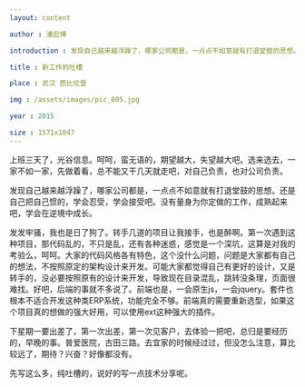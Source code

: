 ```yaml
---
layout: content

author : 潘宏博

introduction : 发现自己越来越浮躁了，哪家公司都是，一点点不如意就有打退堂鼓的思想。

title : 新工作的吐槽

place : 武汉 芭比伦堡

img : /assets/images/pic_005.jpg

year : 2015

size : 1571x1047
---
```


上班三天了，光谷信息。呵呵，蛮无语的，期望越大，失望越大吧。选来选去，一家不如一家，先做着看，总不能又干几天就走吧，对自己负责，也对公司负责。      
   
发现自己越来越浮躁了，哪家公司都是，一点点不如意就有打退堂鼓的思想。还是自己把自己惯的，学会忍受，学会接受吧。没有量身为你定做的工作，成熟起来吧，学会在逆境中成长。         

发发牢骚，我也是日了狗了。转手几道的项目让我接手，也是醉啊。第一次遇到这种项目，那代码乱的，不只是乱，还有各种迷惑，感觉是一个深坑，这算是对我的考验么，呵呵。大家的代码风格各有特色，这个没什么问题，问题是大家都有自己的想法，不按照原定的架构设计来开发。可能大家都觉得自己有更好的设计，又是转手的，没必要按照原有的设计来开发，导致现在目录混乱，跳转没条理，页面很难找。好吧，后端的事就不多说了。前端也是，一会原生js，一会jquery。套件也根本不适合开发这种类ERP系统，功能完全不够。前端真的需要重新选型，如果这个项目真的想做的强大好用，可以使用ext这种强大的插件。    

下星期一要出差了，第一次出差，第一次见客户，去体验一把吧，总归是要经历的，早晚的事。普爱医院，古田三路。去宜家的时候经过过，但没怎么注意，算比较远了，期待？兴奋？好像都没有。     

先写这么多，纯吐槽的，说好的写一点技术分享呢。


